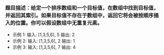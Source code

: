 ### 题目描述：给定一个排序数组和一个目标值，在数组中找到目标值，并返回其索引。如果目标值不存在于数组中，返回它将会被按顺序插入的位置。你可以假设数组中无重复元素。
- 示例 1:
  输入: [1,3,5,6], 5
  输出: 2
- 示例 2:
  输入: [1,3,5,6], 2
  输出: 1
- 示例 3:
  输入: [1,3,5,6], 7
  输出: 4
